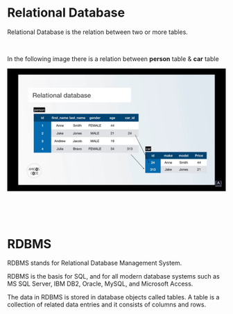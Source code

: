 # Relational Database

Relational Database is the relation between two or more tables.

&nbsp;

In the following image there is a relation between **person** table & **car** table

<img src="./assets/01-RDBMS.png">

&nbsp;

&nbsp;

# RDBMS

RDBMS stands for Relational Database Management System.

RDBMS is the basis for SQL, and for all modern database systems such as MS SQL Server, IBM DB2, Oracle, MySQL, and Microsoft Access.

The data in RDBMS is stored in database objects called tables. A table is a collection of related data entries and it consists of columns and rows.

&nbsp;

&nbsp;

&nbsp;

&nbsp;

&nbsp;

